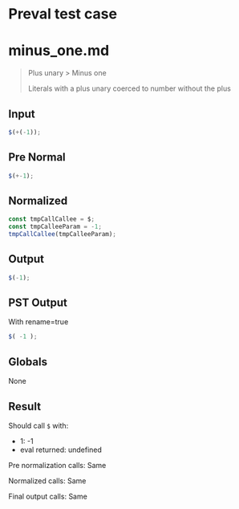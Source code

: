 # Preval test case

# minus_one.md

> Plus unary > Minus one
>
> Literals with a plus unary coerced to number without the plus

## Input

`````js filename=intro
$(+(-1));
`````

## Pre Normal

`````js filename=intro
$(+-1);
`````

## Normalized

`````js filename=intro
const tmpCallCallee = $;
const tmpCalleeParam = -1;
tmpCallCallee(tmpCalleeParam);
`````

## Output

`````js filename=intro
$(-1);
`````

## PST Output

With rename=true

`````js filename=intro
$( -1 );
`````

## Globals

None

## Result

Should call `$` with:
 - 1: -1
 - eval returned: undefined

Pre normalization calls: Same

Normalized calls: Same

Final output calls: Same
